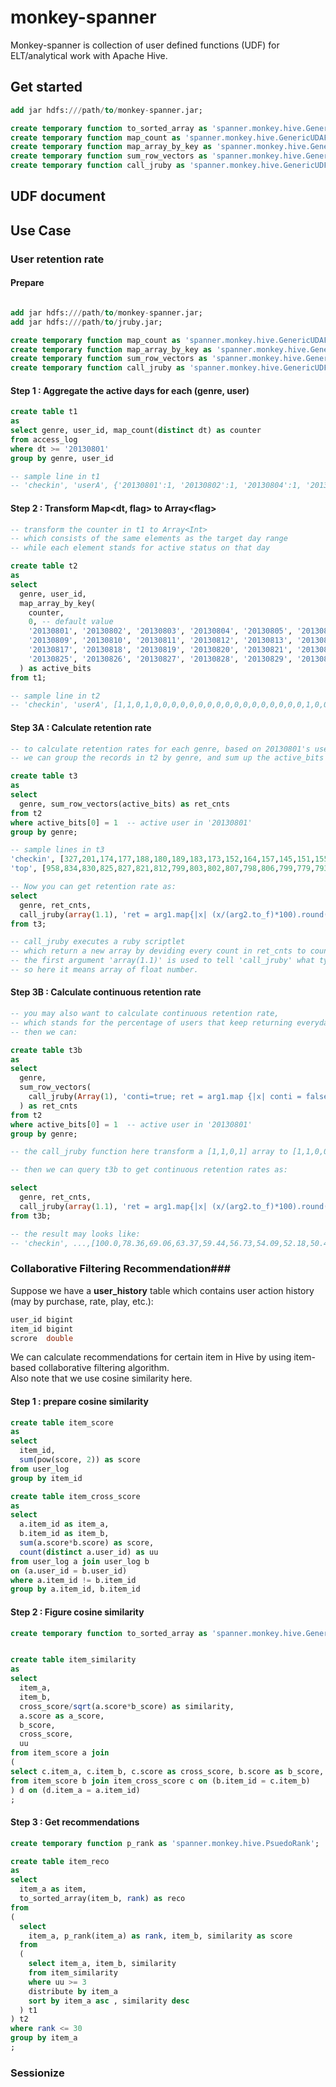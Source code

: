 monkey-spanner
==============
Monkey-spanner is collection of user defined functions (UDF) for ELT/analytical work with Apache Hive.  


## Get started ##
```sql
add jar hdfs:///path/to/monkey-spanner.jar;

create temporary function to_sorted_array as 'spanner.monkey.hive.GenericUDAFToSortedArray';
create temporary function map_count as 'spanner.monkey.hive.GenericUDAFMapCounter';
create temporary function map_array_by_key as 'spanner.monkey.hive.GenericUDFMapToArrayByKey';
create temporary function sum_row_vectors as 'spanner.monkey.hive.GenericUDAFSumRowVectors';
create temporary function call_jruby as 'spanner.monkey.hive.GenericUDFCallJRuby';
```

## UDF document ##


## Use Case ##
### User retention rate ###
#### Prepare ####
```sql

add jar hdfs:///path/to/monkey-spanner.jar;
add jar hdfs:///path/to/jruby.jar;

create temporary function map_count as 'spanner.monkey.hive.GenericUDAFMapCounter';
create temporary function map_array_by_key as 'spanner.monkey.hive.GenericUDFMapToArrayByKey';
create temporary function sum_row_vectors as 'spanner.monkey.hive.GenericUDAFSumRowVectors';
create temporary function call_jruby as 'spanner.monkey.hive.GenericUDFCallJRuby';
```

#### Step 1 : Aggregate the active days for each (genre, user) ####
```sql
create table t1
as
select genre, user_id, map_count(distinct dt) as counter
from access_log
where dt >= '20130801'
group by genre, user_id

-- sample line in t1
-- 'checkin', 'userA', {'20130801':1, '20130802':1, '20130804':1, '20130823':1}
```

#### Step 2 : Transform Map&lt;dt, flag&gt; to Array&lt;flag&gt; ####
```sql
-- transform the counter in t1 to Array<Int>
-- which consists of the same elements as the target day range
-- while each element stands for active status on that day

create table t2
as
select
  genre, user_id,
  map_array_by_key(
    counter,
    0, -- default value
    '20130801', '20130802', '20130803', '20130804', '20130805', '20130806', '20130807', '20130808',
    '20130809', '20130810', '20130811', '20130812', '20130813', '20130814', '20130815', '20130816',
    '20130817', '20130818', '20130819', '20130820', '20130821', '20130822', '20130823', '20130824',
    '20130825', '20130826', '20130827', '20130828', '20130829', '20130830', '20130831'
  ) as active_bits
from t1;

-- sample line in t2
-- 'checkin', 'userA', [1,1,0,1,0,0,0,0,0,0,0,0,0,0,0,0,0,0,0,0,0,1,0,0,0,0,0,0,0,0]
```

#### Step 3A : Calculate retention rate ####
```sql
-- to calculate retention rates for each genre, based on 20130801's user
-- we can group the records in t2 by genre, and sum up the active_bits using sum_row_vectors

create table t3
as
select
  genre, sum_row_vectors(active_bits) as ret_cnts
from t2
where active_bits[0] = 1  -- active user in '20130801'
group by genre;

-- sample lines in t3
'checkin', [327,201,174,177,188,180,189,183,173,152,164,157,145,151,155,160,152,159,162,157,152,153,156,154,146,153,151,163,156,144,152]
'top', [958,834,830,825,827,821,812,799,803,802,807,798,806,799,779,793,795,799,796,799,790,778,788,779,791,793,783,795,787,779,872]

-- Now you can get retention rate as:
select
  genre, ret_cnts,
  call_jruby(array(1.1), 'ret = arg1.map{|x| (x/(arg2.to_f)*100).round(2).to_f}', ret_cnts, ret_cnts[0]) as ret_rate
from t3;

-- call_jruby executes a ruby scriptlet
-- which return a new array by deviding every count in ret_cnts to count of '20130801' (ret_cnts[0])
-- the first argument 'array(1.1)' is used to tell 'call_jruby' what type the output should be,
-- so here it means array of float number.
```

####  Step 3B : Calculate continuous retention rate ####
```sql
-- you may also want to calculate continuous retention rate,
-- which stands for the percentage of users that keep returning everyday
-- then we can:

create table t3b
as
select
  genre,
  sum_row_vectors(
    call_jruby(Array(1), 'conti=true; ret = arg1.map {|x| conti = false if not (x>0); (conti)?x:0 }', active_bits)
  ) as ret_cnts
from t2
where active_bits[0] = 1  -- active user in '20130801'
group by genre;

-- the call_jruby function here transform a [1,1,0,1] array to [1,1,0,0] for continuous retention calculation

-- then we can query t3b to get continuous retention rates as:

select
  genre, ret_cnts,
  call_jruby(array(1.1), 'ret = arg1.map{|x| (x/(arg2.to_f)*100).round(2).to_f}', ret_cnts, ret_cnts[0]) as ret_rate
from t3b;

-- the result may looks like:
-- 'checkin', ...,[100.0,78.36,69.06,63.37,59.44,56.73,54.09,52.18,50.45,48.69,47.22,45.96,44.97,44.22,43.45,41.95,41.25,40.8,40.46,40.16,39.87,39.31,38.87,38.44,38.02,37.58,37.12,36.66,35.23,34.68,34.12]
```

### Collaborative Filtering Recommendation###
Suppose we have a **user_history** table which contains user action history (may by purchase, rate, play, etc.):
```sql
user_id bigint
item_id bigint
scrore  double
```
We can calculate recommendations for certain item in Hive by using item-based collaborative filtering algorithm.  
Also note that we use cosine similarity here.

#### Step 1 : prepare cosine similarity ####
```SQL
create table item_score
as
select
  item_id,
  sum(pow(score, 2)) as score
from user_log
group by item_id

create table item_cross_score
as
select
  a.item_id as item_a,
  b.item_id as item_b,
  sum(a.score*b.score) as score,
  count(distinct a.user_id) as uu
from user_log a join user_log b
on (a.user_id = b.user_id)
where a.item_id != b.item_id
group by a.item_id, b.item_id
```

#### Step 2 : Figure cosine similarity ####
```SQL
create temporary function to_sorted_array as 'spanner.monkey.hive.GenericUDAFToSortedArray';


create table item_similarity
as
select
  item_a,
  item_b,
  cross_score/sqrt(a.score*b_score) as similarity,
  a.score as a_score,
  b_score,
  cross_score,
  uu
from item_score a join
(
select c.item_a, c.item_b, c.score as cross_score, b.score as b_score, uu
from item_score b join item_cross_score c on (b.item_id = c.item_b)
) d on (d.item_a = a.item_id)
;
```

#### Step 3 : Get recommendations ####
```SQL
create temporary function p_rank as 'spanner.monkey.hive.PsuedoRank';

create table item_reco
as
select
  item_a as item,
  to_sorted_array(item_b, rank) as reco
from
(
  select
    item_a, p_rank(item_a) as rank, item_b, similarity as score
  from
  (
    select item_a, item_b, similarity
    from item_similarity
    where uu >= 3
    distribute by item_a
    sort by item_a asc , similarity desc
  ) t1
) t2
where rank <= 30
group by item_a
;
```

### Sessionize ###
